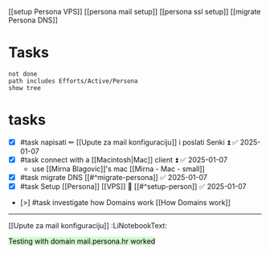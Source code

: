 [[setup Persona VPS]] [[persona mail setup]] [[persona ssl setup]] [[migrate Persona DNS]]

# Tasks
```tasks
not done
path includes Efforts/Active/Persona
show tree
```
# tasks
- [x] #task napisati ✏ [[Upute za mail konfiguraciju]] i poslati Senki ⏫ ✅ 2025-01-07
- [x] #task connect with a [[Macintosh|Mac]] client ⏫ ✅ 2025-01-07
	- use [[Mirna Blagovic]]'s mac [[Mirna - Mac - small]]
- [x] #task migrate DNS [[#^migrate-persona]] ✅ 2025-01-07
- [x] #task Setup [[Persona]] [[VPS]] 🔼 [[#^setup-person]] ✅ 2025-01-07
- [>] #task investigate how Domains work [[How Domains work]]

---

[[Upute za mail konfiguraciju]] :LiNotebookText:

<mark style="background: #BBFABBA6;">Testing with domain mail.persona.hr worked</mark>

